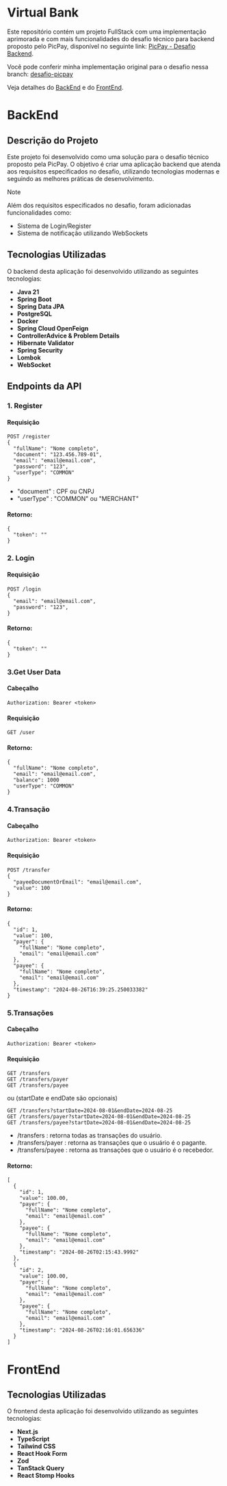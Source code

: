 # Virtual Bank

Este repositório contém um projeto FullStack com uma implementação aprimorada e com mais funcionalidades do desafio técnico para backend proposto pelo PicPay, disponível no seguinte link: [PicPay - Desafio Backend](https://github.com/PicPay/picpay-desafio-backend).

Você pode conferir minha implementação original para o desafio nessa branch: [desafio-picpay](https://github.com/emersondont/virtual-bank/tree/desafio-picpay)

Veja detalhes do [BackEnd](https://github.com/emersondont/virtual-bank?tab=readme-ov-file#backend) e do [FrontEnd](https://github.com/emersondont/virtual-bank?tab=readme-ov-file#frontend).

# BackEnd

## Descrição do Projeto
Este projeto foi desenvolvido como uma solução para o desafio técnico proposto pela PicPay. O objetivo é criar uma aplicação backend que atenda aos requisitos especificados no desafio, utilizando tecnologias modernas e seguindo as melhores práticas de desenvolvimento. 
> [!NOTE]
> Além dos requisitos especificados no desafio, foram adicionadas funcionalidades como:
- Sistema de Login/Register
- Sistema de notificação utilizando WebSockets

## Tecnologias Utilizadas

O backend desta aplicação foi desenvolvido utilizando as seguintes tecnologias:

- **Java 21**
- **Spring Boot**
- **Spring Data JPA**
- **PostgreSQL**
- **Docker**
- **Spring Cloud OpenFeign**
- **ControllerAdvice & Problem Details**
- **Hibernate Validator**
- **Spring Security**
- **Lombok**
- **WebSocket**

## Endpoints da API

### 1. Register
#### Requisição
```http
POST /register
{
  "fullName": "Nome completo",
  "document": "123.456.789-01",
  "email": "email@email.com",
  "password": "123",
  "userType": "COMMON"
}
```
- "document" : CPF ou CNPJ
- "userType" : "COMMON" ou "MERCHANT"
#### Retorno:
```http
{
  "token": ""
}
```

### 2. Login
#### Requisição
```http
POST /login
{
  "email": "email@email.com",
  "password": "123",
}
```
#### Retorno:
```http
{
  "token": ""
}
```

### 3.Get User Data
#### Cabeçalho
```http
Authorization: Bearer <token>
```
#### Requisição
```http
GET /user
```
#### Retorno:
```http
{
  "fullName": "Nome completo",
  "email": "email@email.com",
  "balance": 1000
  "userType": "COMMON"
}
```

### 4.Transação
#### Cabeçalho
```http
Authorization: Bearer <token>
```
#### Requisição
```http
POST /transfer
{
  "payeeDocumentOrEmail": "email@email.com",
  "value": 100
}
```
#### Retorno:
```http
{
  "id": 1,
  "value": 100,
  "payer": {
    "fullName": "Nome completo",
    "email": "email@email.com"
  },
  "payee": {
    "fullName": "Nome completo",
    "email": "email@email.com"
  },
  "timestamp": "2024-08-26T16:39:25.250033382"
}
```

### 5.Transações
#### Cabeçalho
```http
Authorization: Bearer <token>
```

#### Requisição
```http
GET /transfers
GET /transfers/payer
GET /transfers/payee
```
ou (startDate e endDate são opcionais)
```http
GET /transfers?startDate=2024-08-01&endDate=2024-08-25
GET /transfers/payer?startDate=2024-08-01&endDate=2024-08-25
GET /transfers/payee?startDate=2024-08-01&endDate=2024-08-25
```
- /transfers : retorna todas as transações do usuário.
- /transfers/payer : retorna as transações que o usuário é o pagante.
- /transfers/payee : retorna as transações que o usuário é o recebedor.

#### Retorno:
```http
[
  {
    "id": 1,
    "value": 100.00,
    "payer": {
      "fullName": "Nome completo",
      "email": "email@email.com"
    },
    "payee": {
      "fullName": "Nome completo",
      "email": "email@email.com"
    },
    "timestamp": "2024-08-26T02:15:43.9992"
  },
  {
    "id": 2,
    "value": 100.00,
    "payer": {
      "fullName": "Nome completo",
      "email": "email@email.com"
    },
    "payee": {
      "fullName": "Nome completo",
      "email": "email@email.com"
    },
    "timestamp": "2024-08-26T02:16:01.656336"
  }
]
```

# FrontEnd
## Tecnologias Utilizadas

O frontend desta aplicação foi desenvolvido utilizando as seguintes tecnologias:

- **Next.js**
- **TypeScript**
- **Tailwind CSS**
- **React Hook Form**
- **Zod**
- **TanStack Query**
- **React Stomp Hooks**
